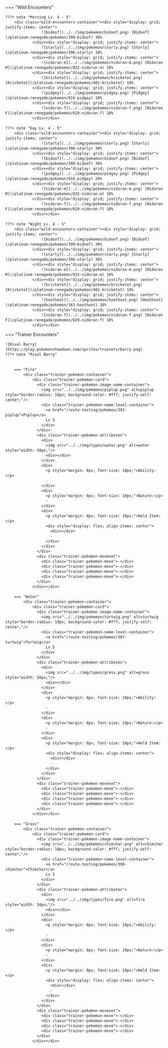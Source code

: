 

=== "Wild Encounters"


	???+ note "Morning Lv. 4 - 5"
		<div class="wild-encounters-container"><div style="display: grid; justify-items: center">
                    ![bidoof](../../img/pokemon/bidoof.png) [Bidoof](/platinum-renegade/pokemon/399-bidoof) 30%
                </div><div style="display: grid; justify-items: center">
                    ![starly](../../img/pokemon/starly.png) [Starly](/platinum-renegade/pokemon/396-starly) 30%
                </div><div style="display: grid; justify-items: center">
                    ![nidoran-m](../../img/pokemon/nidoran-m.png) [Nidoran M](/platinum-renegade/pokemon/032-nidoran-m) 10%
                </div><div style="display: grid; justify-items: center">
                    ![kricketot](../../img/pokemon/kricketot.png) [Kricketot](/platinum-renegade/pokemon/401-kricketot) 10%
                </div><div style="display: grid; justify-items: center">
                    ![pidgey](../../img/pokemon/pidgey.png) [Pidgey](/platinum-renegade/pokemon/016-pidgey) 10%
                </div><div style="display: grid; justify-items: center">
                    ![nidoran-f](../../img/pokemon/nidoran-f.png) [Nidoran F](/platinum-renegade/pokemon/029-nidoran-f) 10%
                </div></div>

	???+ note "Day Lv. 4 - 5"
		<div class="wild-encounters-container"><div style="display: grid; justify-items: center">
                    ![starly](../../img/pokemon/starly.png) [Starly](/platinum-renegade/pokemon/396-starly) 30%
                </div><div style="display: grid; justify-items: center">
                    ![bidoof](../../img/pokemon/bidoof.png) [Bidoof](/platinum-renegade/pokemon/399-bidoof) 30%
                </div><div style="display: grid; justify-items: center">
                    ![pidgey](../../img/pokemon/pidgey.png) [Pidgey](/platinum-renegade/pokemon/016-pidgey) 20%
                </div><div style="display: grid; justify-items: center">
                    ![nidoran-m](../../img/pokemon/nidoran-m.png) [Nidoran M](/platinum-renegade/pokemon/032-nidoran-m) 10%
                </div><div style="display: grid; justify-items: center">
                    ![nidoran-f](../../img/pokemon/nidoran-f.png) [Nidoran F](/platinum-renegade/pokemon/029-nidoran-f) 10%
                </div></div>

	???+ note "Night Lv. 4 - 5"
		<div class="wild-encounters-container"><div style="display: grid; justify-items: center">
                    ![bidoof](../../img/pokemon/bidoof.png) [Bidoof](/platinum-renegade/pokemon/399-bidoof) 30%
                </div><div style="display: grid; justify-items: center">
                    ![starly](../../img/pokemon/starly.png) [Starly](/platinum-renegade/pokemon/396-starly) 30%
                </div><div style="display: grid; justify-items: center">
                    ![nidoran-m](../../img/pokemon/nidoran-m.png) [Nidoran M](/platinum-renegade/pokemon/032-nidoran-m) 10%
                </div><div style="display: grid; justify-items: center">
                    ![kricketot](../../img/pokemon/kricketot.png) [Kricketot](/platinum-renegade/pokemon/401-kricketot) 10%
                </div><div style="display: grid; justify-items: center">
                    ![hoothoot](../../img/pokemon/hoothoot.png) [Hoothoot](/platinum-renegade/pokemon/163-hoothoot) 10%
                </div><div style="display: grid; justify-items: center">
                    ![nidoran-f](../../img/pokemon/nidoran-f.png) [Nidoran F](/platinum-renegade/pokemon/029-nidoran-f) 10%
                </div></div>

=== "Trainer Encounters"

	![Rival Barry](https://play.pokemonshowdown.com/sprites/trainers/barry.png)
	???+ note "Rival Barry"
		

		=== "Fire"
			<div class="trainer-pokemon-container">
				<div class="trainer-pokemon-card">
				  <div class="trainer-pokemon-image-name-container">
				    <img src="../../img/pokemon/piplup.png" alt=piplup style="border-radius: 10px; background-color: #fff; justify-self: center;"/>
				    <div class="trainer-pokemon-name-level-container">
				      <a href="/route-testing/pokemon/393-piplup">Piplup</a>
				      Lv 5
				    </div>
				  </div>
				  <div class="trainer-pokemon-attributes">
				    <div>
				      <img src="../../img/types/water.png" alt=water style="width: 50px;"/>
				      <div></div>
				    </div>
				    <div>
				      <p style="margin: 0px; font-size: 10px;">Ability:</p>
				      -
				    </div>
				    <div>
				      <p style="margin: 0px; font-size: 10px;">Nature:</p>
				      -
				    </div>
				    <div>
				      <p style="margin: 0px; font-size: 10px;">Held Item:</p>
				      <div style="display: flex; align-items: center">
				        <div></div>
				        -
				      </div>
				    </div>
				  </div>
				  <div class="trainer-pokemon-moveset">
				    <div class="trainer-pokemon-move">-</div>
				    <div class="trainer-pokemon-move">-</div>
				    <div class="trainer-pokemon-move">-</div>
				    <div class="trainer-pokemon-move">-</div>
				  </div>
				</div></div>

		=== "Water"
			<div class="trainer-pokemon-container">
				<div class="trainer-pokemon-card">
				  <div class="trainer-pokemon-image-name-container">
				    <img src="../../img/pokemon/turtwig.png" alt=turtwig style="border-radius: 10px; background-color: #fff; justify-self: center;"/>
				    <div class="trainer-pokemon-name-level-container">
				      <a href="/route-testing/pokemon/387-turtwig">Turtwig</a>
				      Lv 5
				    </div>
				  </div>
				  <div class="trainer-pokemon-attributes">
				    <div>
				      <img src="../../img/types/grass.png" alt=grass style="width: 50px;"/>
				      <div></div>
				    </div>
				    <div>
				      <p style="margin: 0px; font-size: 10px;">Ability:</p>
				      -
				    </div>
				    <div>
				      <p style="margin: 0px; font-size: 10px;">Nature:</p>
				      -
				    </div>
				    <div>
				      <p style="margin: 0px; font-size: 10px;">Held Item:</p>
				      <div style="display: flex; align-items: center">
				        <div></div>
				        -
				      </div>
				    </div>
				  </div>
				  <div class="trainer-pokemon-moveset">
				    <div class="trainer-pokemon-move">-</div>
				    <div class="trainer-pokemon-move">-</div>
				    <div class="trainer-pokemon-move">-</div>
				    <div class="trainer-pokemon-move">-</div>
				  </div>
				</div></div>

		=== "Grass"
			<div class="trainer-pokemon-container">
				<div class="trainer-pokemon-card">
				  <div class="trainer-pokemon-image-name-container">
				    <img src="../../img/pokemon/chimchar.png" alt=chimchar style="border-radius: 10px; background-color: #fff; justify-self: center;"/>
				    <div class="trainer-pokemon-name-level-container">
				      <a href="/route-testing/pokemon/390-chimchar">Chimchar</a>
				      Lv 5
				    </div>
				  </div>
				  <div class="trainer-pokemon-attributes">
				    <div>
				      <img src="../../img/types/fire.png" alt=fire style="width: 50px;"/>
				      <div></div>
				    </div>
				    <div>
				      <p style="margin: 0px; font-size: 10px;">Ability:</p>
				      -
				    </div>
				    <div>
				      <p style="margin: 0px; font-size: 10px;">Nature:</p>
				      -
				    </div>
				    <div>
				      <p style="margin: 0px; font-size: 10px;">Held Item:</p>
				      <div style="display: flex; align-items: center">
				        <div></div>
				        -
				      </div>
				    </div>
				  </div>
				  <div class="trainer-pokemon-moveset">
				    <div class="trainer-pokemon-move">-</div>
				    <div class="trainer-pokemon-move">-</div>
				    <div class="trainer-pokemon-move">-</div>
				    <div class="trainer-pokemon-move">-</div>
				  </div>
				</div></div>
